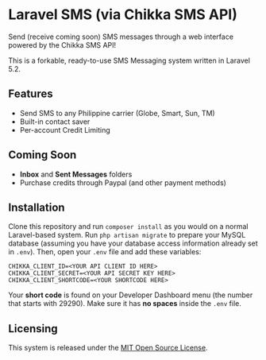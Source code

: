 # Laravel SMS (via Chikka SMS API)

Send (receive coming soon) SMS messages through a web interface powered by the Chikka SMS API!

This is a forkable, ready-to-use SMS Messaging system written in Laravel 5.2.

## Features

* Send SMS to any Philippine carrier (Globe, Smart, Sun, TM)
* Built-in contact saver
* Per-account Credit Limiting

## Coming Soon

* **Inbox** and **Sent Messages** folders
* Purchase credits through Paypal (and other payment methods)

## Installation

Clone this repository and run `composer install` as you would on a normal Laravel-based system. Run `php artisan migrate` to prepare your MySQL database (assuming you have your database access information already set in `.env`). Then, open your `.env` file and add these variables:

    CHIKKA_CLIENT_ID=<YOUR API CLIENT ID HERE>
    CHIKKA_CLIENT_SECRET=<YOUR API SECRET KEY HERE>
    CHIKKA_CLIENT_SHORTCODE=<YOUR SHORTCODE HERE>

Your **short code** is found on your Developer Dashboard menu (the number that starts with 29290). Make sure it has **no spaces** inside the `.env` file.

## Licensing

This system is released under the [MIT Open Source License](https://opensource.org/licenses/MIT).